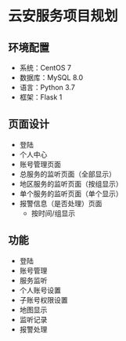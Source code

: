 # 云安服务项目规划

## 环境配置

- 系统：CentOS 7
- 数据库：MySQL 8.0
- 语言：Python 3.7
- 框架：Flask 1

## 页面设计

- 登陆
- 个人中心
- 账号管理页面
- 总服务的监听页面（全部显示）
- 地区服务的监听页面（按组显示）
- 单个服务的监听页面（单个显示）
- 报警信息（是否处理）页面
  - 按时间/组显示 

## 功能

- 登陆
- 账号管理
- 服务监听
- 个人账号设置
- 子账号权限设置
- 地图显示
- 监听记录
- 报警处理